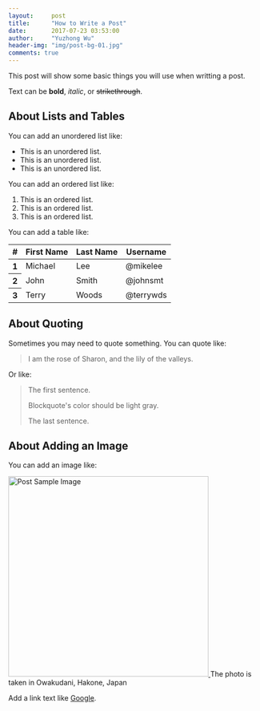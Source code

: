 ```yaml
---
layout:     post
title:      "How to Write a Post"
date:       2017-07-23 03:53:00
author:     "Yuzhong Wu"
header-img: "img/post-bg-01.jpg"
comments: true
---
```


<p>This post will show some basic things you will use when writting a post.</p>

<p>Text can be <strong>bold</strong>, <em>italic</em>, or <del>strikethrough</del>.

<h2 class="section-heading">About Lists and Tables</h2>

<p>You can add an unordered list like: </p>
<ul>
	<li>This is an unordered list.</li>
	<li>This is an unordered list.</li>
	<li>This is an unordered list.</li>
</ul>


<p>You can add an ordered list like: </p>
<ol>
	<li>This is an ordered list.</li>
	<li>This is an ordered list.</li>
	<li>This is an ordered list.</li>
</ol>


<p>You can add a table like: </p>
<table class="table table-bordered">
<thead> <tr> 
	<th>#</th> <th>First Name</th> <th>Last Name</th> <th>Username</th> 
</tr> </thead> 
<tbody> <tr> 
	<th>1</th> <td>Michael</td> <td>Lee</td> <td>@mikelee</td> </tr> <tr> 
	<th>2</th> <td>John</td> <td>Smith</td> <td>@johnsmt</td> </tr> <tr> 
	<th>3</th> <td>Terry</td> <td>Woods</td> <td>@terrywds</td>
</tr> </tbody> 
</table>


<h2 class="section-heading">About Quoting</h2>

<p>Sometimes you may need to quote something. You can quote like: </p>

<blockquote>I am the rose of Sharon, and the lily of the valleys.</blockquote>

<p>Or like: </p>

<blockquote>
	  <p>The first sentence.</p>
	  <p>Blockquote's color should be light gray.</p>
	  <p>The last sentence.</p>
</blockquote>


<h2 class="section-heading">About Adding an Image</h2>

<p>You can add an image like: </p>

<a href="#">
    <img src="{{ site.baseurl }}/img/post-sample-image.jpg" width="400" height="400" alt="Post Sample Image">
</a>
<span class="caption text-muted">The photo is taken in Owakudani, Hakone, Japan</span>

<p>Add a link text like <a href="http://www.google.com/">Google</a>.</p>